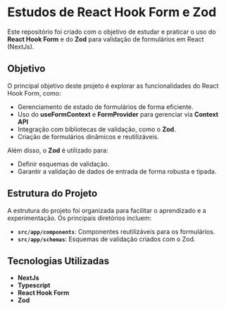 # Estudos de React Hook Form e Zod

Este repositório foi criado com o objetivo de estudar e praticar o uso do **React Hook Form** e do **Zod** para validação de formulários em React (NextJs).

## Objetivo

O principal objetivo deste projeto é explorar as funcionalidades do React Hook Form, como:

- Gerenciamento de estado de formulários de forma eficiente.
- Uso do **useFormContext** e **FormProvider** para gerenciar via **Context API**
- Integração com bibliotecas de validação, como o **Zod**.
- Criação de formulários dinâmicos e reutilizáveis.

Além disso, o **Zod** é utilizado para:

- Definir esquemas de validação.
- Garantir a validação de dados de entrada de forma robusta e tipada.

## Estrutura do Projeto

A estrutura do projeto foi organizada para facilitar o aprendizado e a experimentação. Os principais diretórios incluem:

- **`src/app/components`**: Componentes reutilizáveis para os formulários.
- **`src/app/schemas`**: Esquemas de validação criados com o Zod.

## Tecnologias Utilizadas

- **NextJs**
- **Typescript**
- **React Hook Form**
- **Zod**
